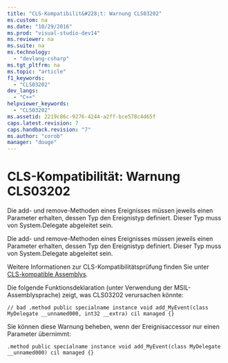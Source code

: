 ```yaml
---
title: "CLS-Kompatibilit&#228;t: Warnung CLS03202"
ms.custom: na
ms.date: "10/29/2016"
ms.prod: "visual-studio-dev14"
ms.reviewer: na
ms.suite: na
ms.technology: 
  - "devlang-csharp"
ms.tgt_pltfrm: na
ms.topic: "article"
f1_keywords: 
  - "CLS03202"
dev_langs: 
  - "C++"
helpviewer_keywords: 
  - "CLS03202"
ms.assetid: 2219c86c-9276-4244-a2ff-bce578c4d65f
caps.latest.revision: 7
caps.handback.revision: "7"
ms.author: "corob"
manager: "douge"
---
```

# CLS-Kompatibilit&#228;t: Warnung CLS03202
Die add\- und remove\-Methoden eines Ereignisses müssen jeweils einen Parameter erhalten, dessen Typ den Ereignistyp definiert. Dieser Typ muss von System.Delegate abgeleitet sein.  
  
 Die add\- und remove\-Methoden eines Ereignisses müssen jeweils einen Parameter erhalten, dessen Typ den Ereignistyp definiert. Dieser Typ muss von System.Delegate abgeleitet sein.  
  
 Weitere Informationen zur CLS\-Kompatibilitätsprüfung finden Sie unter [CLS\-kompatible Assemblys](assetId:///3320b57e-ea55-4697-a17d-f509a36a3c93).  
  
 Die folgende Funktionsdeklaration \(unter Verwendung der MSIL\-Assemblysprache\) zeigt, was CLS03202 verursachen könnte:  
  
```  
// bad .method public specialname instance void add_MyEvent(class MyDelegate __unnamed000, int32 __extra) cil managed {}  
```  
  
 Sie können diese Warnung beheben, wenn der Ereignisaccessor nur einen Parameter übernimmt:  
  
```  
.method public specialname instance void add_MyEvent(class MyDelegate __unnamed000) cil managed {}  
```